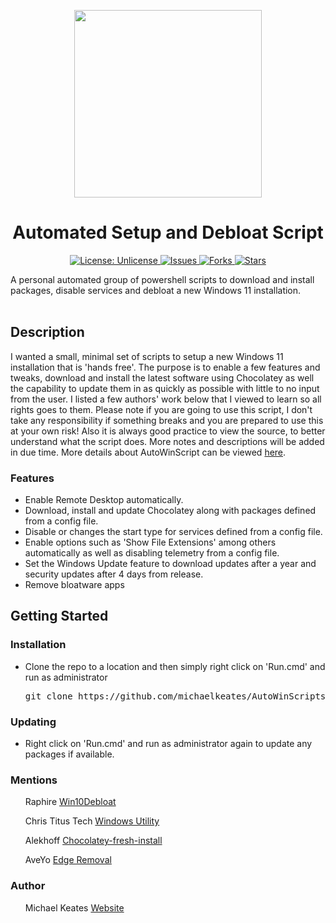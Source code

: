 <p align="center">
  <img src="https://repository-images.githubusercontent.com/669297706/800772a2-ad0a-4a5b-89d1-98d1bf3d444b" width="300px" height="300px"/>
</p>
<h1 align="center">Automated Setup and Debloat Script</h1>
<p align="center">

<a href="http://unlicense.org/">
<img src="https://img.shields.io/badge/license-Unlicense-blue.svg" alt="License: Unlicense">
</a>

<a href="https://github.com/michaelkeates/AutoWinScripts/issues">
<img src="https://img.shields.io/github/issues/michaelkeates/AutoWinScripts.svg" alt="Issues">
</a>

<a href="https://github.com/michaelkeates/AutoWinScripts/fork">
<img src="https://img.shields.io/github/forks/michaelkeates/AutoWinScripts.svg" alt="Forks">
</a>

<a href="https://github.com/michaelkeates/AutoWinScripts">
<img src="https://img.shields.io/github/stars/michaelkeates/AutoWinScripts.svg" alt="Stars">
</a>

</p>
A personal automated group of powershell scripts to download and install packages, disable services and debloat a new Windows 11 installation.
<br></br>
<h2 align="left">Description</h2>

I wanted a small, minimal set of scripts to setup a new Windows 11 installation that is 'hands free'. The purpose is to enable a few features and tweaks, download and install the latest software using Chocolatey as well the capability to update them in as quickly as possible with little to no input from the user. I listed a few authors' work below that I viewed to learn so all rights goes to them. Please note if you are going to use this script, I don't take any responsibility if something breaks and you are prepared to use this at your own risk! Also it is always good practice to view the source, to better understand what the script does. More notes and descriptions will be added in due time. More details about AutoWinScript can be viewed <a href="https://www.michaelkeates.co.uk/posts/winautoscripts">here</a>.

<h3 align="left">Features</h3>
<ul>
<li>Enable Remote Desktop automatically.</li>
<li>Download, install and update Chocolatey along with packages defined from a config file.</li>
<li>Disable or changes the start type for services defined from a config file.</li>
<li>Enable options such as 'Show File Extensions' among others automatically as well as disabling telemetry from a config file.</li>
<li>Set the Windows Update feature to download updates after a year and security updates after 4 days from release.</li>
<li>Remove bloatware apps</li>
</ul>
<h2 align="left">Getting Started</h2>
<h3 align="left">Installation</h3>
<ul>
<li>Clone the repo to a location and then simply right click on 'Run.cmd' and run as administrator</li>
<pre class="gitcode">git clone https://github.com/michaelkeates/AutoWinScripts.git</pre>
</ul>

<h3 align="left">Updating</h3>
<ul>
<li>Right click on 'Run.cmd' and run as administrator again to update any packages if available.</li>
</ul>

<h3 align="left">Mentions</h3>
<ul>
Raphire <a href="https://github.com/Raphire/Win10Debloat/tree/master">Win10Debloat</a>
</ul>
<ul>
Chris Titus Tech <a href="https://github.com/ChrisTitusTech/winutil">Windows Utility</a>
</ul>
<ul>
Alekhoff <a href="https://github.com/Alekhoff/chocolatey-fresh-install">Chocolatey-fresh-install</a>
</ul>
<ul>
AveYo <a href="https://gist.github.com/ishad0w/3b79bf829e9725aa102b2e8446bb5ef8">Edge Removal</a>
</ul>

<h3 align="left">Author</h3>
<ul>
Michael Keates <a href="https://www.michaelkeates.co.uk">Website</a>
</ul>
